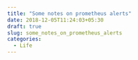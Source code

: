 ```yaml
---
title: "Some notes on prometheus alerts"
date: 2018-12-05T11:24:03+05:30
draft: true
slug: some_notes_on_prometheus_alerts
categories:
  - Life
---
```

